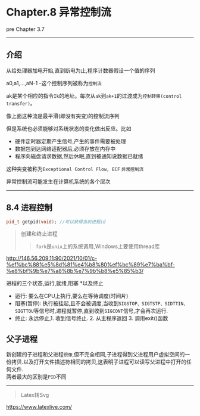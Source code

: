 # Chapter.8 异常控制流

pre Chapter 3.7

--------------

## 介绍

从给处理器加电开始,直到断电为止,程序计数器假设一个值的序列  

a0,a1,...,aN-1  -这个控制序列被称为`控制流`

ak是某个相应的指令`Ik`的地址。每次从`ak`到`ak+1`的过渡成为`控制转移(control transfer)`。

像上面这种流是最平滑(即没有突变)的控制流序列

但是系统也必须能够对系统状态的变化做出反应。比如

- 硬件定时器定期产生信号,产生的事件需要被处理
- 数据包到达网络适配器后,必须存放在内存中
- 程序向磁盘请求数据,然后休眠,直到被通知说数据已就绪

这种突变被称为`Exceptional Control Flow, ECF` `异常控制流`

异常控制流可能发生在计算机系统的各个层次

--------------

## 8.4 进程控制

```cpp
pid_t getpid(void); //可以获得当前进程id
```

> 创建和终止进程
>> `fork`是`unix`上的系统调用,Windows上要使用thread库

http://146.56.209.11:90/2021/10/01/c-%ef%bc%88%e5%8d%81%e4%b8%80%ef%bc%89%e7%ba%bf-%e8%bf%9b%e7%a8%8b%e7%9b%b8%e5%85%b3/


进程的三个状态,运行,就绪,阻塞   *以及终止

- 运行: 要么在CPU上执行,要么在等待调度(时间片)
- 阻塞(暂停): 执行被挂起,且不会被调度,当收到`SIGSTOP、SIGTSTP、SIDTTIN、SIGTTOU`等信号时,进程就暂停,直到收到`SIGCONT`信号,才会再次运行.
- 终止: 永远停止,1. 收到信号终止. 2. 从主程序返回 3. 调用exit()函数


## 父子进程

新创建的子进程和父进程`很像`,但不完全相同,子进程得到父进程用户虚拟空间的一份拷贝.以及打开文件描述符相同的拷贝,这表明子进程可以读写父进程中打开的任何文件.  
两者最大的区别是`PID`不同

--------------


> Latex转Svg

https://www.latexlive.com/